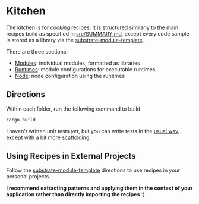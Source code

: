 # Kitchen

The kitchen is for *cooking* recipes. It is structured similarly to the main recipes build as specified in [src/SUMMARY.md](../src/SUMMARY.md), except every code sample is stored as a library via the [substrate-module-template](https://github.com/substrate-developer-hub/substrate-module-template).

There are three sections:
* [Modules](./modules/README.md): individual modules, formatted as libraries
* [Runtimes](./runtimes/README.md): module configurations for executable runtimes
* [Node](./node/README.md): node configuration using the runtimes

## Directions

Within each folder, run the following command to build

```rust
cargo build
```

I haven't written unit tests *yet*, but you can write tests in the [usual way](https://doc.rust-lang.org/rust-by-example/testing/unit_testing.html), except with a bit more [scaffolding](https://www.shawntabrizi.com/substrate-collectables-workshop/#/5/setting-up-tests).

## Using Recipes in External Projects

Follow the [substrate-module-template](https://github.com/substrate-developer-hub/substrate-module-template) directions to use recipes in your personal projects. 

**I recommend extracting patterns and applying them in the context of your application rather than directly importing the recipes** :)